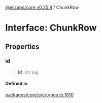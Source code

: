 [@elizaos/core v0.25.8](../index.md) / ChunkRow

# Interface: ChunkRow

## Properties

### id

> **id**: `string`

#### Defined in

[packages/core/src/types.ts:1610](https://github.com/elizaOS/eliza/blob/main/packages/core/src/types.ts#L1610)
